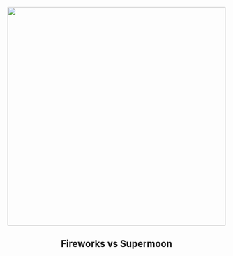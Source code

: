 
<p align="center"><img src="https://apod.nasa.gov/apod/image/2307/CocoaBeach_BuckMoon_Seeley-201_1100.jpg" width="500" height="500"></p>
<h2 align="center"> Fireworks vs Supermoon </h2>
